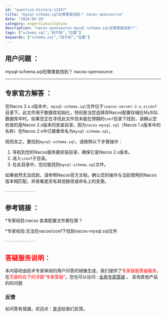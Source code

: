 ```yaml
---
id: "question-history-12457"
title: "mysql-schema.sql在哪里能找到？ nacos-opensource"
date: "2024-04-28"
category: expertConsultation
description: "nacos-opensource mysql-schema.sql在哪里能找到？"
tags: ["schema.sql","找不到","位置"]
keywords: ["schema.sql","找不到","位置"]
---
```


## 用户问题 ： 
 mysql-schema.sql在哪里能找到？
 nacos-opensource 

---------------
## 专家官方解答 ：

在Nacos 2.x.x版本中，`mysql-schema.sql`文件位于`\nacos-server-2.x.x\conf`目录下。此文件用于数据库初始化，特别是当您选择将Nacos配置存储在MySQL数据库中时。如果您正在寻找此文件但未能在预期的`conf`目录下找到，请确认您检查的是Nacos 2.x版本的安装目录，因为`nacos-mysql.sql`（Nacos 1.x版本中的名称）在Nacos 2.x中已被重命名为`mysql-schema.sql`。

简而言之，要找到`mysql-schema.sql`，请按照以下步骤操作：

1. 导航到您的Nacos服务器安装目录，确保它是Nacos 2.x版本。
2. 进入`\conf`子目录。
3. 在此目录中，您应能找到`mysql-schema.sql`文件。

如果依然无法找到，请参照Nacos官方文档，确认您的操作与当前使用的Nacos版本相匹配，并查看是否有其他路径或命名上的变更。


<font color="#949494">---------------</font> 


## 参考链接 ：

*专家经验:nacos 各类配置文件都在那？ 
 
 *专家经验:无法在nacos/conf下找到nacos-mysql.sql文件 


 <font color="#949494">---------------</font> 
 


## <font color="#FF0000">答疑服务说明：</font> 

本内容经由技术专家审阅的用户问答的镜像生成，我们提供了<font color="#FF0000">专家智能答疑服务</font>，在<font color="#FF0000">页面的右下的浮窗”专家答疑“</font>。您也可以访问 : [全局专家答疑](https://opensource.alibaba.com/chatBot) 。 咨询其他产品的的问题

### 反馈
如问答有错漏，欢迎点：[差评](https://ai.nacos.io/user/feedbackByEnhancerGradePOJOID?enhancerGradePOJOId=12462)给我们反馈。
